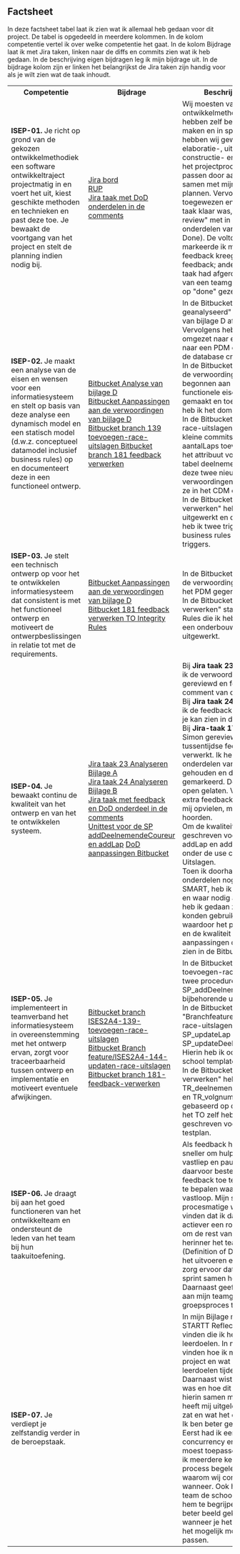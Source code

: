 ## Factsheet
In deze factsheet tabel laat ik zien wat ik allemaal heb gedaan voor dit project.
De tabel is opgedeeld in meerdere kolommen.
In de kolom competentie vertel ik over welke competentie het gaat.
In de kolom Bijdrage laat ik met Jira taken, linken naar de diffs en commits zien wat ik heb gedaan.
In de beschrijving eigen bijdragen leg ik mijn bijdrage uit.
In de bijdrage kolom zijn er linken het belangrijkst de Jira taken zijn handig voor als je wilt zien wat de taak inhoudt. 

<table>
    <theader>
        <tr>
            <th>
                Competentie
            </th>
            <th>
                Bijdrage
            </th>
            <th>
                Beschrijving eigen bijdragen
            </th>
        </tr>
    </theader>
        <tr>
            <td>
                <strong>ISEP-01.</strong> 
                Je richt op grond van de gekozen ontwikkelmethodiek een software ontwikkeltraject projectmatig in en voert het uit, kiest geschikte methoden en technieken en past deze toe.
                Je bewaakt de voortgang van het project en stelt de planning indien nodig bij.  
            </td>
            <td>
                <a href="https://jira.aimsites.nl/secure/RapidBoard.jspa?projectKey=ISES2A4&rapidView=1506"> Jira bord</a> <br>
                <a href="http://www.rupopmaat.nl/index.html">RUP</a> <br>
                <a href="https://jira.aimsites.nl/browse/ISES2A4-151">Jira taak met DoD onderdelen in de comments</a><br>
            </td>
            <td>
                Wij moesten van de HAN de ontwikkelmethode RUP toepassen.
                Wij hebben zelf besloten om een Jira-bord te maken en in sprints/iteraties te werken.
                Zo hebben wij gewerkt in een initiatie-, elaboratie-, uitgebreide elaboratie-, twee constructie- en een transitie-fase.
                Ik heb het projectproces goed proberen toe te passen door aan het begin van elke sprint samen met mijn team de sprint in te plannen.
                Vervolgens hebben wij taken toegewezen en uitgevoerd.
                Wanneer een taak klaar was, zette ik deze op "ready for review" met in de comments de onderdelen van het DoD (Definition of Done).
                De voltooide onderdelen markeerde ik met een kruisje.
                Als een taak feedback kreeg, verwerkte ik de feedback; anders ging ik verder.
                Als ik een taak had afgerond, reviewde ik een taak van een teamgenoot zodat er meer taken op "done" gezet konden worden.
            </td>
        </tr>
        <tr>
            <td>
                <strong>ISEP-02.</strong>
                Je maakt een analyse van de eisen en wensen voor een informatiesysteem en stelt op basis van deze analyse een dynamisch model en een statisch model (d.w.z. conceptueel datamodel inclusief business rules) op en documenteert deze in een functioneel ontwerp.
            </td>
            <td>
                <a href="https://bitbucket.aimsites.nl/projects/ISES2A4/repos/code/commits/615703cb758147271351837f2e684a92c44331e4">Bitbucket Analyse van bijlage D</a><br>
                <a href="https://bitbucket.aimsites.nl/projects/ISES2A4/repos/code/commits/20ae7f4c2bca682ee223adf9113a448bd22bb97a#doc/FO.md">Bitbucket Aanpassingen aan de verwoordingen van bijlage D</a> <br>
                <a href="https://bitbucket.aimsites.nl/projects/ISES2A4/repos/code/compare/commits?sourceBranch=refs%2Fheads%2Ffeature%2FISES2A4-139-toevoegen-race-uitslagen&targetBranch=refs%2Fheads%2Fmaster"> Bitbucket branch 139 toevoegen-race-uitslagen </a>
                <a href="https://bitbucket.aimsites.nl/projects/ISES2A4/repos/code/pull-requests/24/diff#code%2Fscripts%2FTR_deelnemendeCoureurOuderDanVijftien.sql">Bitbucket branch 181 feedback verwerken</a>
            </td>
            <td>
                In de Bitbucket push "bijlage D geanalyseerd" heb ik de verwoordingen van bijlage D afgemaakt en verbeterd.
                Vervolgens heb ik de verwoordingen omgezet naar een CDM, daarna het CDM naar een PDM en als laatst het PDM naar de database create script.
                <br>
                In de Bitbucket push "Aanpassingen aan de verwoordingen van bijlage D" was ik begonnen aan het FO.
                Ik heb de functionele eisen samen met Dylano gemaakt en toegevoegd aan het FO.
                Ook heb ik het domains model gemaakt.
                <br>
                In de Bitbucket branch "139 toevoegen race-uitslagen" staan drie verschillende kleine commits waarin ik het attribuut aantalLaps toevoeg aan de tabel race en het attribuut volgnummer toevoeg aan de tabel deelnemendeCoureur.
                Ik heb voor deze twee nieuwe attribute nieuwe verwoordingen geschreven in het FO en ze in het CDM en PDM gezet.
                <br>
                In de Bitbucket branch "181 feedback verwerken" heb ik de business rules uitgewerkt en de constrains in het FO.
                Ook heb ik twee triggers geschreven voor de business rules en unittest voor de triggers.
            </td>
        </tr>
        <tr>
            <td>
                <strong>ISEP-03.</strong>
                Je stelt een technisch ontwerp op voor het te ontwikkelen informatiesysteem dat consistent is met het functioneel ontwerp en motiveert de ontwerpbeslissingen in relatie tot met de requirements. 
            </td>
            <td>
                <a href="https://bitbucket.aimsites.nl/projects/ISES2A4/repos/code/commits/20ae7f4c2bca682ee223adf9113a448bd22bb97a#doc/FO.md">Bitbucket Aanpassingen aan de verwoordingen van bijlage D</a><br>      
                <a href="https://bitbucket.aimsites.nl/projects/ISES2A4/repos/code/pull-requests/24/diff#doc%2FTO.md">Bitbucket 181 feedback verwerken TO Integrity Rules</a><br>
            </td>
            <td>
                In de Bitbucket push "Aanpassingen aan de verwoordingen van bijlage D" heb ik het PDM gegenereerd voor het TO.<br>
                In de Bitbucket branch "181 feedback verwerken" staat erin het TO de integrity Rules die ik heb uitgewerkt met daaronder een onderbouwing waarom ik ze zo heb uitgewerkt.
            </td>
        </tr>
        <tr>
            <td>
            <strong>ISEP-04.</strong> 
            Je bewaakt continu de kwaliteit van het ontwerp en van het te ontwikkelen systeem. 
            </td>
            <td>
                <a href="https://jira.aimsites.nl/browse/ISES2A4-23">Jira taak 23 Analyseren Bijlage A</a><br>
                <a href="https://jira.aimsites.nl/projects/ISES2A4/issues/ISES2A4-24?filter=allissues">Jira taak 24 Analyseren Bijlage B</a><br>
                <a href="https://jira.aimsites.nl/browse/ISES2A4-176">Jira taak met feedback en DoD onderdeel in de comments</a><br>
                <a href="https://bitbucket.aimsites.nl/projects/ISES2A4/repos/code/commits/d46bf01a5fb4c90bf856bc1116047adb5858313f#code/scripts/unittest.sql">Unittest voor de SP addDeelnemendeCoureur en addLap</a>
                <a href="https://bitbucket.aimsites.nl/projects/ISES2A4/repos/code/commits/a113b017cd5f7431d4bc595048a646ea8ea0a48a#doc/DoDAangepast.md">DoD aanpassingen Bitbucket</a>
            </td>
            <td>
                Bij <strong>Jira taak 23</strong> Analyseren bijlage A heb ik de verwoordingen van Dylano gereviewd en feedback opgeven in de comment van de Jira taak.<br>
                Bij <strong>Jira taak 24</strong> Analyseren bijlage B heb ik de feedback verwerkt van Dylano zoals je kan zien in de comments.<br>
                Bij <strong>Jira-taak 176</strong> heb ik de taak van Simon gereviewd, waarin hij de tussentijdse feedback van het FO had verwerkt.
                Ik heb de bijbehorende onderdelen van het DoD ernaast gehouden en de zaken die hij wel had gemarkeerd.
                De ontbrekende zaken heb ik open gelaten.
                Vervolgens heb ik hem nog extra feedback gegeven over zaken die mij opvielen, maar niet bij het DoD hoorden. <br>
                Om de kwaliteit te bewaken heb ik unittest geschreven voor de stored procedures addLap en addDeelnemendeCoureur die onder de use case toevoegen Race Uitslagen. <br>
                Toen ik doorhad dat het DoD op sommige onderdelen nog onduidelijk was en niet SMART, heb ik het volledig doorgenomen en waar nodig aanpassingen gemaakt.
                Dit heb ik gedaan zodat wij het DoD beter konden gebruiken tijdens het reviewen, waardoor het proces beter zou verlopen en de kwaliteit zou toenemen.
                De aanpassingen die ik heb gemaakt, kun je zien in de Bitbucket-push.
            </td>
        </tr>
        <tr>
            <td>
            <strong>ISEP-05.</strong>
            Je implementeert in teamverband het informatiesysteem in overeenstemming met het ontwerp ervan, zorgt voor traceerbaarheid tussen ontwerp en implementatie en motiveert eventuele afwijkingen.
            </td>
            <td>
                <a href="https://bitbucket.aimsites.nl/projects/ISES2A4/repos/code/commits/56b57081248e1018fa2b3c1fbed4905b446b0280?to=387e601e80f322218637c1b5c8de2cdc4b1bb446#code/scripts/SP_addRaceResults.sql">Bitbucket branch ISES2A4-139-toevoegen-race-uitslagen</a><br>
                <a href="https://bitbucket.aimsites.nl/projects/ISES2A4/repos/code/compare/commits?targetBranch=refs%2Fheads%2Ffeature%2FISES2A4-139-toevoegen-race-uitslagen&sourceBranch=refs%2Fheads%2Ffeature%2FISES2A4-144-updaten-race-uitslagen&targetRepoId=3950">Bitbucket Branch feature/ISES2A4-144-updaten-race-uitslagen</a><br>
                <a href="https://bitbucket.aimsites.nl/projects/ISES2A4/repos/code/compare/diff?sourceBranch=refs%2Fheads%2Ffeature%2FISES2A4-181-feedback-verwerken&targetRepoId=3950">Bitbucket branch 181-feedback-verwerken</a>
            </td>
            <td>
                In de Bitbucket branch "ISES2A4-139-toevoegen-race-uitslagen" heb ik de twee procedure SP_addLap en SP_addDeelnemendeCoureur en de bijbehorende unittest gemaakt. <br>
                In de Bitbucket branch "Branchfeature/ISES2A4-144-updaten-race-uitslagen" heb ik de procedures SP_updateLap em SP_updateDeelnemendeCoureur gemaakt.
                Hierin heb ik ook gebruik gemaakt van de school template.<br>
                In de Bitbucket branch "181-feedback-verwerken" heb ik de triggers TR_deelnemendeCoureurOuderDanVijftien en TR_volgnummerUnique gemaakt gebaseerd op de Integrity Rules die ik in het TO zelf heb gemaakt.
                Ook heb unittest geschreven voor deze rules volgens ons testplan. 
            </td>
        </tr>
        <tr>
            <td>
            <strong>ISEP-06.</strong>
            Je draagt bij aan het goed functioneren van het ontwikkelteam en ondersteunt de leden van het team bij hun taakuitoefening. 
            </td>
            <td>
            </td>
            <td>
                Als feedback had ik ontvangen dat ik sneller om hulp moest vragen wanneer ik vastliep en pauzes moet nemen op de daarvoor bestemde tijden.
                Ik probeer deze feedback toe te passen door een vaste tijd te bepalen waarna ik om hulp vraag als ik vastloop.
                Mijn sterke punten waren mijn procesmatige werkwijze.
                Aangezien zij vinden dat ik daar goed in was ben ik ook actiever een rol gaan spelen in het proces om de rest van het team te helpen. 
                Ik herinner het team eraan het DoD (Definition of Done) te gebruiken tijdens het uitvoeren en beoordelen van taken, en zorg ervoor dat we aan het begin van een sprint samen het Jira-bord opzetten.
                Daarnaast geef ik bij elke IPF feedback aan mijn teamgenoten om het groepsproces te verbeteren.
            </td>
        </tr>
        <tr>
            <td>
            <strong>ISEP-07.</strong>
            Je verdiept je zelfstandig verder in de beroepstaak.
            </td>
            <td>
            </td>
            <td>
                In mijn Bijlage mapje kun je in het bestand STARTT Reflectie Jannis Geerts alle acties vinden die ik heb genomen voor mijn leerdoelen.
                In mijn projectverslag kun je vinden hoe ik mij heb verdiept in het project en wat ik heb geleerd van mijn leerdoelen tijdens dit project.
                <br>
                Daarnaast wist ik niet goed wat een API was en hoe dit in elkaar zit.
                Ik heb mij hierin samen met Dylano verdiept.
                Hij heeft mij uitgelegd hoe de API in elkaar zat en wat het dee.
                <br>
                Ik ben beter geworden in concurrency.
                Eerst had ik een heel vaag concept van concurrency en wist ik niet wanneer ik het moest toepassen.
                Tijdens dit project heb ik meerdere keren uitleg gekregen van de process begeleider die heeft gezegd waarom wij concurrency toepassen en wanneer.
                Ook hebben wij samen met het team de school template doorgekeken om hem te begrijpen.
                Hierdoor heb ik een beter beeld gekregen van concurrency, wanneer je het wil toepassen en hoe je het mogelijk moet maken om toe te passen.
            </td>
        </tr>
</table>
